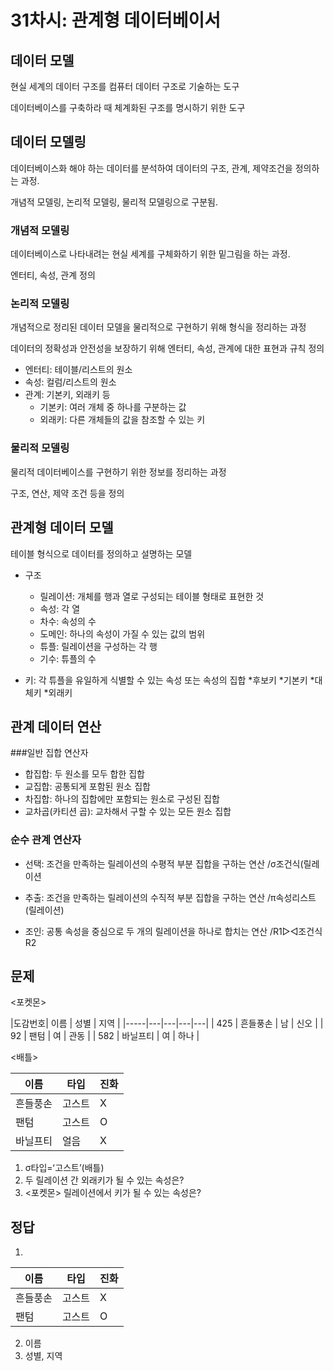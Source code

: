 # 31차시: 관계형 데이터베이서 

## 데이터 모델
현실 세계의 데이터 구조를 컴퓨터 데이터 구조로 기술하는 도구


데이터베이스를 구축하라 때 체계화된 구조를 명시하기 위한 도구 

## 데이터 모델링
데이터베이스화 해야 하는 데이터를 분석하여 데이터의 구조, 관계, 제약조건을 정의하는 과정. 


개념적 모델링, 논리적 모델링, 물리적 모델링으로 구분됨. 

### 개념적 모델링 
데이터베이스로 나타내려는 현실 세계를 구체화하기 위한 밑그림을 하는 과정. 


엔터티, 속성, 관계 정의 


### 논리적 모델링
개념적으로 정리된 데이터 모델을 물리적으로 구현하기 위해 형식을 정리하는 과정


데이터의 정확성과 안전성을 보장하기 위해 엔터티, 속성, 관계에 대한 표현과 규칙 정의
* 엔터티: 테이블/리스트의 원소
* 속성: 컬럼/리스트의 원소
* 관계: 기본키, 외래키 등 
	* 기본키: 여러 개체 중 하나를 구분하는 값 
	* 외래키: 다른 개체들의 값을 참조할 수 있는 키 

### 물리적 모델링
물리적 데이터베이스를 구현하기 위한 정보를 정리하는 과정 



구조, 연산, 제약 조건 등을 정의 

## 관계형 데이터 모델
테이블 형식으로 데이터를 정의하고 설명하는 모델 

* 구조
	* 릴레이션: 개체를 행과 열로 구성되는 테이블 형태로 표현한 것
	* 속성: 각 열
	* 차수: 속성의 수 
	* 도메인: 하나의 속성이 가질 수 있는 값의 범위
	* 튜플: 릴레이션을 구성하는 각 행
	* 기수: 튜플의 수


* 키: 각 튜플을 유일하게 식별할 수 있는 속성 또는 속성의 집합
	*후보키
	*기본키
	*대체키
	*외래키

## 관계 데이터 연산

###일반 집합 연산자 
* 합집합: 두 원소를 모두 합한 집합
* 교집합: 공통되게 포함된 원소 집합
* 차집합: 하나의 집합에만 포함되는 원소로 구성된 집합
* 교차곱(카티션 곱): 교차해서 구할 수 있는 모든 원소 집합

### 순수 관계 연산자
* 선택: 조건을 만족하는 릴레이션의 수평적 부분 집합을 구하는 연산 /σ조건식(릴레이션
* 추출: 조건을 만족하는 릴레이션의 수직적 부분 집합을 구하는 연산 /π속성리스트(릴레이션)

* 조인: 공통 속성을 중심으로 두 개의 릴레이션을 하나로 합치는 연산 /R1▷◁조건식R2

## 문제 
<포켓몬>


|도감번호| 이름 | 성별 | 지역 |
|-----|---|---|---|---|
| 425  | 흔들풍손 | 남 | 신오  |
| 92 | 팬텀  | 여 | 관동  |
| 582  |  바닐프티 | 여  | 하나  |


<배틀> 


|이름|타입|진화 |
|---|---|---|
| 흔들풍손  | 고스트  | X |
| 팬텀  | 고스트  | O |
| 바닐프티  | 얼음  | X |


1. σ타입=ʻ고스트’(배틀)
2. 두 릴레이션 간 외래키가 될 수 있는 속성은?
3. <포켓몬> 릴레이션에서 키가 될 수 있는 속성은? 

## 정답 
1.
|이름|타입|진화|
|----|---|---|
| 흔들풍손  | 고스트  | X |
| 팬텀  | 고스트  | O |
2. 이름 
3. 성별, 지역 
